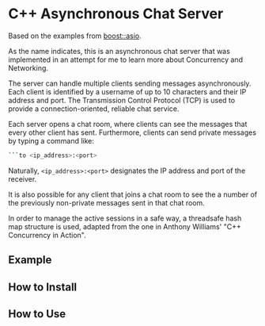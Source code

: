 # C++ Asynchronous Chat Server

Based on the examples from [boost::asio](https://www.boost.org/doc/libs/1_80_0/doc/html/boost_asio/examples/cpp11_examples.html). 

As the name indicates, this is an asynchronous chat server that was implemented in an attempt for me to learn more about Concurrency and Networking. 

The server can handle multiple clients sending messages asynchronously. Each client is identified by a username of up to 10 characters and their IP address and port. The Transmission Control Protocol (TCP) is used to provide a connection-oriented, reliable chat service.

Each server opens a chat room, where clients can see the messages that every other client has sent. Furthermore, clients can send private messages by typing a command like:
```bash
```to <ip_address>:<port>
```
Naturally, `<ip_address>:<port>` designates the IP address and port of the receiver.

It is also possible for any client that joins a chat room to see the a number of the previously non-private messages sent in that chat room.

In order to manage the active sessions in a safe way, a threadsafe hash map structure is used, adapted from the one in Anthony Williams' "C++ Concurrency in Action".


## Example


## How to Install


## How to Use